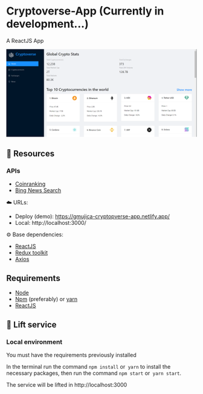 # Cryptoverse-App (Currently in development...)
A ReactJS App

![](/docs/img1.PNG)

## 🔨 Resources

### APIs
- [Coinranking](https://rapidapi.com/Coinranking/api/coinranking1?utm_source=youtube.com%2FJavaScriptMastery&utm_medium=DevRel&utm_campaign=DevRel)
- [Bing News Search](https://rapidapi.com/microsoft-azure-org-microsoft-cognitive-services/api/bing-news-search1?utm_source=youtube.com%2FJavaScriptMastery&utm_medium=DevRel&utm_campaign=DevRel)

☁️ URLs:

- Deploy (demo): https://gmujica-cryptopverse-app.netlify.app/
- Local: http://localhost:3000/

⚙️ Base dependencies:

- [ReactJS](https://reactjs.org/)
- [Redux toolkit](https://redux-toolkit.js.org/)
- [Axios](https://www.npmjs.com/package/axios) 
## Requirements

- [Node](https://nodejs.org/)
- [Npm](https://www.npmjs.com/) (preferably) or [yarn](https://yarnpkg.com/)
- [ReactJS]()

## 🚀 Lift service

### Local environment

You must have the requirements previously installed

In the terminal run the command `npm install` or` yarn` to install the necessary packages, then run the command `npm start` or` yarn start`.

The service will be lifted in http://localhost:3000